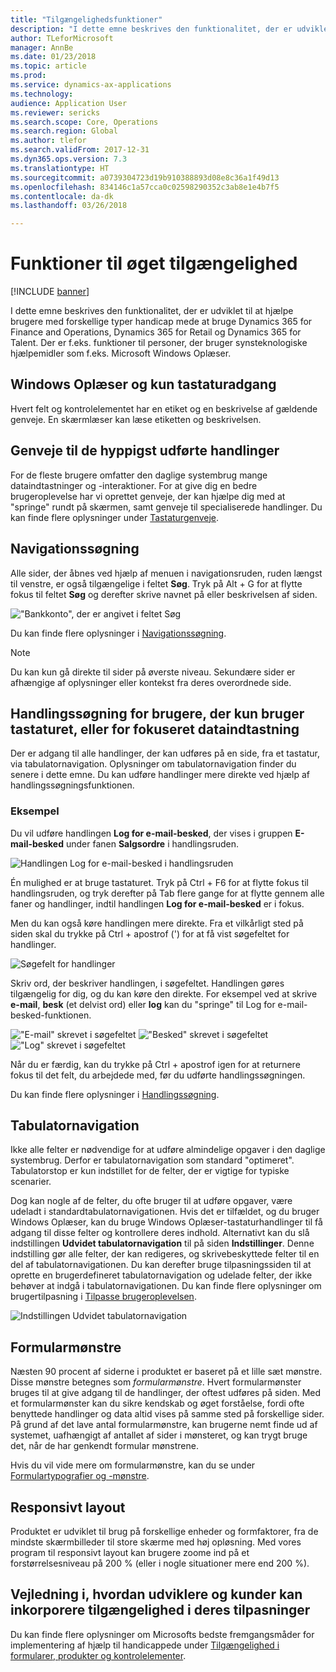 ```yaml
---
title: "Tilgængelighedsfunktioner"
description: "I dette emne beskrives den funktionalitet, der er udviklet til at hjælpe brugere med forskellige typer handicap mede at bruge Dynamics 365 for Finance and Operations, Dynamics 365 for Retail og Dynamics 365 for Talent."
author: TLeforMicrosoft
manager: AnnBe
ms.date: 01/23/2018
ms.topic: article
ms.prod: 
ms.service: dynamics-ax-applications
ms.technology: 
audience: Application User
ms.reviewer: sericks
ms.search.scope: Core, Operations
ms.search.region: Global
ms.author: tlefor
ms.search.validFrom: 2017-12-31
ms.dyn365.ops.version: 7.3
ms.translationtype: HT
ms.sourcegitcommit: a0739304723d19b910388893d08e8c36a1f49d13
ms.openlocfilehash: 834146c1a57cca0c02598290352c3ab8e1e4b7f5
ms.contentlocale: da-dk
ms.lasthandoff: 03/26/2018

---
```


# <a name="accessibility-features"></a>Funktioner til øget tilgængelighed

[!INCLUDE [banner](../includes/banner.md)]

I dette emne beskrives den funktionalitet, der er udviklet til at hjælpe brugere med forskellige typer handicap mede at bruge Dynamics 365 for Finance and Operations, Dynamics 365 for Retail og Dynamics 365 for Talent. Der er f.eks. funktioner til personer, der bruger synsteknologiske hjælpemidler som f.eks. Microsoft Windows Oplæser.

## <a name="windows-narrator-and-keyboard-only-access"></a>Windows Oplæser og kun tastaturadgang

Hvert felt og kontrolelementet har en etiket og en beskrivelse af gældende genveje. En skærmlæser kan læse etiketten og beskrivelsen.

## <a name="shortcuts-for-the-most-frequently-performed-actions"></a>Genveje til de hyppigst udførte handlinger

For de fleste brugere omfatter den daglige systembrug mange dataindtastninger og -interaktioner. For at give dig en bedre brugeroplevelse har vi oprettet genveje, der kan hjælpe dig med at "springe" rundt på skærmen, samt genveje til specialiserede handlinger. Du kan finde flere oplysninger under [Tastaturgenveje](shortcut-keys.md).

## <a name="navigation-search"></a>Navigationssøgning

Alle sider, der åbnes ved hjælp af menuen i navigationsruden, ruden længst til venstre, er også tilgængelige i feltet **Søg**. Tryk på Alt + G for at flytte fokus til feltet **Søg** og derefter skrive navnet på eller beskrivelsen af siden.

!["Bankkonto", der er angivet i feltet Søg](media/6d08b0be32808221023e2aa92d69fd70.png)

Du kan finde flere oplysninger i [Navigationssøgning](navigation-search.md).

> [!NOTE]
> Du kan kun gå direkte til sider på øverste niveau. Sekundære sider er afhængige af oplysninger eller kontekst fra deres overordnede side.

## <a name="action-search-for-keyboard-only-users-or-for-heads-down-data-entry"></a>Handlingssøgning for brugere, der kun bruger tastaturet, eller for fokuseret dataindtastning

Der er adgang til alle handlinger, der kan udføres på en side, fra et tastatur, via tabulatornavigation. Oplysninger om tabulatornavigation finder du senere i dette emne. Du kan udføre handlinger mere direkte ved hjælp af handlingssøgningsfunktionen.

### <a name="example"></a>Eksempel

Du vil udføre handlingen **Log for e-mail-besked**, der vises i gruppen **E-mail-besked** under fanen **Salgsordre** i handlingsruden.

![Handlingen Log for e-mail-besked i handlingsruden](media/f0d78399e7fafcd85ded1cd1e3d34f3c.jpg)

Én mulighed er at bruge tastaturet. Tryk på Ctrl + F6 for at flytte fokus til handlingsruden, og tryk derefter på Tab flere gange for at flytte gennem alle faner og handlinger, indtil handlingen **Log for e-mail-besked** er i fokus.

Men du kan også køre handlingen mere direkte. Fra et vilkårligt sted på siden skal du trykke på Ctrl + apostrof (') for at få vist søgefeltet for handlinger.

![Søgefelt for handlinger](media/80f7e8c5ac412fdf2c8a12f7728f135a.jpg)

Skriv ord, der beskriver handlingen, i søgefeltet. Handlingen gøres tilgængelig for dig, og du kan køre den direkte. For eksempel ved at skrive **e-mail**, **besk** (et delvist ord) eller **log** kan du "springe" til Log for e-mail-besked-funktionen.

!["E-mail" skrevet i søgefeltet](media/image4.png) !["Besked" skrevet i søgefeltet](media/image5.png) !["Log" skrevet i søgefeltet](media/image6.png)

Når du er færdig, kan du trykke på Ctrl + apostrof igen for at returnere fokus til det felt, du arbejdede med, før du udførte handlingssøgningen.

Du kan finde flere oplysninger i [Handlingssøgning](action-search.md).

## <a name="tab-sequence"></a>Tabulatornavigation

Ikke alle felter er nødvendige for at udføre almindelige opgaver i den daglige systembrug. Derfor er tabulatornavigation som standard "optimeret". Tabulatorstop er kun indstillet for de felter, der er vigtige for typiske scenarier.

Dog kan nogle af de felter, du ofte bruger til at udføre opgaver, være udeladt i standardtabulatornavigationen. Hvis det er tilfældet, og du bruger Windows Oplæser, kan du bruge Windows Oplæser-tastaturhandlinger til få adgang til disse felter og kontrollere deres indhold. Alternativt kan du slå indstillingen **Udvidet tabulatornavigation** til på siden **Indstillinger**. Denne indstilling gør alle felter, der kan redigeres, og skrivebeskyttede felter til en del af tabulatornavigationen. Du kan derefter bruge tilpasningssiden til at oprette en brugerdefineret tabulatornavigation og udelade felter, der ikke behøver at indgå i tabulatornavigationen. Du kan finde flere oplysninger om brugertilpasning i [Tilpasse brugeroplevelsen](personalize-user-experience.md).

![Indstillingen Udvidet tabulatornavigation](media/8c0f12bbb3f26032997ef0ba95d89b6a.png)

## <a name="form-patterns"></a>Formularmønstre

Næsten 90 procent af siderne i produktet er baseret på et lille sæt mønstre. Disse mønstre betegnes som *formularmønstre*. Hvert formularmønster bruges til at give adgang til de handlinger, der oftest udføres på siden. Med et formularmønster kan du sikre kendskab og øget forståelse, fordi ofte benyttede handlinger og data altid vises på samme sted på forskellige sider. På grund af det lave antal formularmønstre, kan brugerne nemt finde ud af systemet, uafhængigt af antallet af sider i mønsteret, og kan trygt bruge det, når de har genkendt formular mønstrene.

Hvis du vil vide mere om formularmønstre, kan du se under [Formulartypografier og -mønstre](../../dev-itpro/user-interface/form-styles-patterns.md).

## <a name="responsive-layout"></a>Responsivt layout

Produktet er udviklet til brug på forskellige enheder og formfaktorer, fra de mindste skærmbilleder til store skærme med høj opløsning. Med vores program til responsivt layout kan brugere zoome ind på et forstørrelsesniveau på 200 % (eller i nogle situationer mere end 200 %).

## <a name="guidance-to-help-developers-and-customers-incorporate-accessible-thinking-in-their-customizations"></a>Vejledning i, hvordan udviklere og kunder kan inkorporere tilgængelighed i deres tilpasninger

Du kan finde flere oplysninger om Microsofts bedste fremgangsmåder for implementering af hjælp til handicappede under [Tilgængelighed i formularer, produkter og kontrolelementer](../../dev-itpro/user-interface/enable-accessibility.md).

